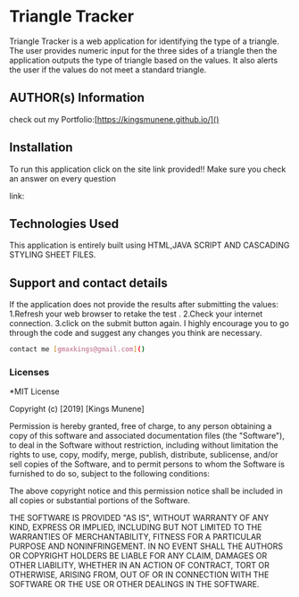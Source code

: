 # Triangle Tracker

Triangle Tracker is a web application for identifying the type of a triangle. The user provides numeric input for the three sides of a triangle then the application outputs the type of triangle based on the values. It also alerts the user if the values do not meet a standard triangle.
## AUTHOR(s) Information
check out my Portfolio:[https://kingsmunene.github.io/]()

## Installation
To run this application click on the site link provided!!
Make sure you check an answer on every question

link:

## Technologies Used
This application is entirely built using HTML,JAVA SCRIPT AND CASCADING STYLING SHEET FILES.
## Support and contact details
If the application does not provide the results after submitting the values:
1.Refresh your web browser to retake the test .
2.Check your internet connection.
3.click on the submit button again.
I highly encourage you to go through the code and suggest any changes you think are necessary.
```bash
contact me [gmaxkings@gmail.com]()
```

### Licenses
*MIT License

Copyright (c) [2019] [Kings Munene]

Permission is hereby granted, free of charge, to any person obtaining a copy
of this software and associated documentation files (the "Software"), to deal
in the Software without restriction, including without limitation the rights
to use, copy, modify, merge, publish, distribute, sublicense, and/or sell
copies of the Software, and to permit persons to whom the Software is
furnished to do so, subject to the following conditions:

The above copyright notice and this permission notice shall be included in all
copies or substantial portions of the Software.

THE SOFTWARE IS PROVIDED "AS IS", WITHOUT WARRANTY OF ANY KIND, EXPRESS OR
IMPLIED, INCLUDING BUT NOT LIMITED TO THE WARRANTIES OF MERCHANTABILITY,
FITNESS FOR A PARTICULAR PURPOSE AND NONINFRINGEMENT. IN NO EVENT SHALL THE
AUTHORS OR COPYRIGHT HOLDERS BE LIABLE FOR ANY CLAIM, DAMAGES OR OTHER
LIABILITY, WHETHER IN AN ACTION OF CONTRACT, TORT OR OTHERWISE, ARISING FROM,
OUT OF OR IN CONNECTION WITH THE SOFTWARE OR THE USE OR OTHER DEALINGS IN THE
SOFTWARE.
